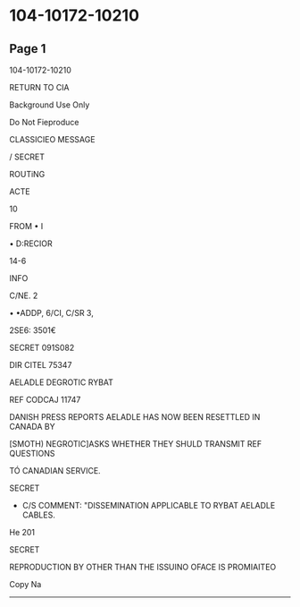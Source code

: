 # 104-10172-10210

## Page 1

104-10172-10210

RETURN TO CIA

Background Use Only

Do Not Fieproduce

CLASSICIEO MESSAGE

/ SECRET

ROUTiNG

ACTE

10

FROM • I

• D:RECIOR

14-6

INFO

C/NE. 2

• •ADDP, 6/CI, C/SR 3,

2SE6: 3501€

SECRET 091S082

DIR CITEL 75347

AELADLE DEGROTIC RYBAT

REF CODCAJ 11747

DANISH PRESS REPORTS AELADLE HAS NOW BEEN RESETTLED IN CANADA BY

[SMOTH) NEGROTIC]ASKS WHETHER THEY SHULD TRANSMIT REF QUESTIONS

TÓ CANADIAN SERVICE.

SECRET

- C/S COMMENT: "DISSEMINATION APPLICABLE TO RYBAT AELADLE CABLES.

He 201

SECRET

REPRODUCTION BY OTHER THAN THE ISSUINO OFACE IS PROMIAITEO

Copy Na

---

